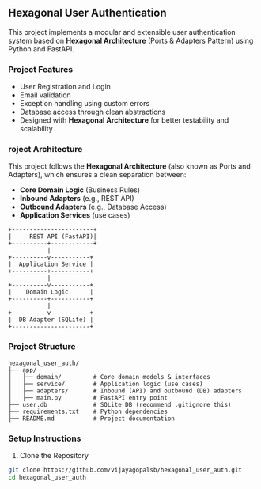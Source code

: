 ## Hexagonal User Authentication


This project implements a modular and extensible user authentication system based on **Hexagonal Architecture** (Ports & Adapters Pattern) using Python and FastAPI.


### Project Features

- User Registration and Login
- Email validation
- Exception handling using custom errors
- Database access through clean abstractions
- Designed with **Hexagonal Architecture** for better testability and scalability

### roject Architecture

This project follows the **Hexagonal Architecture** (also known as Ports and Adapters), which ensures a clean separation between:

- **Core Domain Logic** (Business Rules)
- **Inbound Adapters** (e.g., REST API)
- **Outbound Adapters** (e.g., Database Access)
- **Application Services** (use cases)

```plaintext
+-----------------------+
|     REST API (FastAPI)|
+----------+------------+
           |
+----------v-----------+
|  Application Service |
+----------+-----------+
           |
+----------v-----------+
|    Domain Logic      |
+----------+-----------+
           |
+----------v-----------+
|  DB Adapter (SQLite) |
+----------------------+
```

### Project Structure

```plaintext
hexagonal_user_auth/
├── app/
│   ├── domain/         # Core domain models & interfaces
│   ├── service/        # Application logic (use cases)
│   ├── adapters/       # Inbound (API) and outbound (DB) adapters
│   ├── main.py         # FastAPI entry point
├── user.db             # SQLite DB (recommend .gitignore this)
├── requirements.txt    # Python dependencies
├── README.md           # Project documentation
```

### Setup Instructions

1. Clone the Repository

```bash
git clone https://github.com/vijayagopalsb/hexagonal_user_auth.git
cd hexagonal_user_auth
```